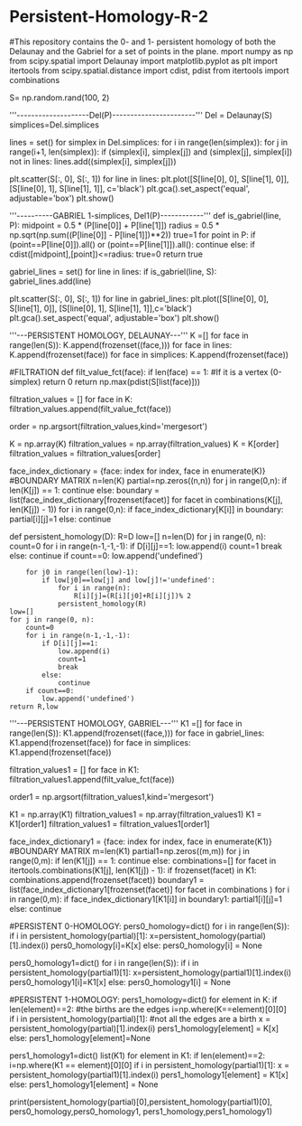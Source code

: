 # Persistent-Homology-R-2
#This repository contains the 0- and 1- persistent homology of both the Delaunay and the Gabriel for a set of points in the plane. 
mport numpy as np
from scipy.spatial import Delaunay
import matplotlib.pyplot as plt
import itertools
from scipy.spatial.distance import cdist, pdist
from itertools import combinations

S= np.random.rand(100, 2)

'''--------------------Del(P)-----------------------'''
Del = Delaunay(S)
simplices=Del.simplices

lines = set()
for simplex in Del.simplices:
    for i in range(len(simplex)):
        for j in range(i+1, len(simplex)):
            if (simplex[i], simplex[j]) and (simplex[j], simplex[i]) not in lines:
                lines.add((simplex[i], simplex[j]))

plt.scatter(S[:, 0], S[:, 1])
for line in lines:
    plt.plot([S[line[0], 0], S[line[1], 0]], [S[line[0], 1], S[line[1], 1]], c='black')
    plt.gca().set_aspect('equal', adjustable='box')
plt.show()

'''----------GABRIEL 1-simplices, Del1(P)------------'''
def is_gabriel(line, P):
    midpoint = 0.5 * (P[line[0]] + P[line[1]])
    radius = 0.5 * np.sqrt(np.sum((P[line[0]] - P[line[1]])**2))
    true=1
    for point in P:
        if (point==P[line[0]]).all() or (point==P[line[1]]).all():
            continue
        else:
            if cdist([midpoint],[point])<=radius:
                true=0
    return true

gabriel_lines = set()
for line in lines:
    if is_gabriel(line, S):
        gabriel_lines.add(line)

plt.scatter(S[:, 0], S[:, 1])
for line in gabriel_lines:
    plt.plot([S[line[0], 0], S[line[1], 0]], [S[line[0], 1], S[line[1], 1]],c='black')
    plt.gca().set_aspect('equal', adjustable='box')
plt.show()

'''---PERSISTENT HOMOLOGY, DELAUNAY---'''
K =[]
for face in range(len(S)):
    K.append(frozenset((face,)))
for face in lines:
    K.append(frozenset(face))
for face in simplices:
    K.append(frozenset(face))

#FILTRATION
def filt_value_fct(face):
    if len(face) == 1: #If it is a vertex (0-simplex)
        return 0
    return np.max(pdist(S[list(face)]))

filtration_values = []
for face in K:
    filtration_values.append(filt_value_fct(face))

order = np.argsort(filtration_values,kind='mergesort')

K = np.array(K)
filtration_values = np.array(filtration_values)
K = K[order]
filtration_values = filtration_values[order]

face_index_dictionary = {face: index for index, face in enumerate(K)}
#BOUNDARY MATRIX
n=len(K)
partial=np.zeros((n,n))
for j in range(0,n):
    if len(K[j]) == 1:
        continue
    else:
        boundary = list(face_index_dictionary[frozenset(facet)] for facet in combinations(K[j], len(K[j]) - 1))
        for i in range(0,n):
            if face_index_dictionary[K[i]] in boundary:
                partial[i][j]=1
            else:
                continue

def persistent_homology(D):
    R=D
    low=[]
    n=len(D)
    for j in range(0, n):
        count=0
        for i in range(n-1,-1,-1):
            if D[i][j]==1:
                low.append(i)
                count=1
                break
            else:
                continue
        if count==0:
            low.append('undefined')

        for j0 in range(len(low)-1):
            if low[j0]==low[j] and low[j]!='undefined':
                for i in range(n):
                    R[i][j]=(R[i][j0]+R[i][j])% 2
                persistent_homology(R)
    low=[]
    for j in range(0, n):
        count=0
        for i in range(n-1,-1,-1):
            if D[i][j]==1:
                low.append(i)
                count=1
                break
            else:
                continue
        if count==0:
            low.append('undefined')
    return R,low


'''---PERSISTENT HOMOLOGY, GABRIEL---'''
K1 =[]
for face in range(len(S)):
    K1.append(frozenset((face,)))
for face in gabriel_lines:
    K1.append(frozenset(face))
for face in simplices:
    K1.append(frozenset(face))

filtration_values1 = []
for face in K1:
    filtration_values1.append(filt_value_fct(face))

order1 = np.argsort(filtration_values1,kind='mergesort')

K1 = np.array(K1)
filtration_values1 = np.array(filtration_values1)
K1 = K1[order1]
filtration_values1 = filtration_values1[order1]

face_index_dictionary1 = {face: index for index, face in enumerate(K1)}
#BOUNDARY MATRIX
m=len(K1)
partial1=np.zeros((m,m))
for j in range(0,m):
    if len(K1[j]) == 1:
        continue
    else:
        combinations=[]
        for facet in itertools.combinations(K1[j], len(K1[j]) - 1):
            if frozenset(facet) in K1:
                combinations.append(frozenset(facet))
        boundary1 = list(face_index_dictionary1[frozenset(facet)] for facet in combinations )
        for i in range(0,m):
            if face_index_dictionary1[K1[i]] in boundary1:
                partial1[i][j]=1
            else:
                continue

#PERSISTENT 0-HOMOLOGY:
pers0_homology=dict()
for i in range(len(S)):
    if i in  persistent_homology(partial)[1]:
        x=persistent_homology(partial)[1].index(i)
        pers0_homology[i]=K[x]
    else:
        pers0_homology[i] = None

pers0_homology1=dict()
for i in range(len(S)):
    if i in persistent_homology(partial1)[1]:
        x=persistent_homology(partial1)[1].index(i)
        pers0_homology1[i]=K1[x]
    else:
        pers0_homology1[i] = None

#PERSISTENT 1-HOMOLOGY:
pers1_homology=dict()
for element in K:
    if len(element)==2: #the births are the edges
        i=np.where(K==element)[0][0]
        if i in persistent_homology(partial)[1]:  #not all the edges are a birth
            x = persistent_homology(partial)[1].index(i)
            pers1_homology[element] = K[x]
        else:
            pers1_homology[element]=None

pers1_homology1=dict()
list(K1)
for element in K1:
    if len(element)==2:
        i=np.where(K1 == element)[0][0]
        if i in persistent_homology(partial1)[1]:
            x = persistent_homology(partial1)[1].index(i)
            pers1_homology1[element] = K1[x]
        else:
            pers1_homology1[element] = None

print(persistent_homology(partial)[0],persistent_homology(partial1)[0],
pers0_homology,pers0_homology1,
pers1_homology,pers1_homology1)



